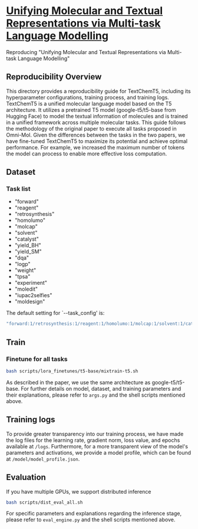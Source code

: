 # [Unifying Molecular and Textual Representations via Multi-task Language Modelling](https://proceedings.mlr.press/v202/christofidellis23a.html)

Reproducing "Unifying Molecular and Textual Representations via Multi-task Language Modelling"

## Reproducibility Overview
This directory provides a reproducibility guide for TextChemT5, including its hyperparameter configurations, training process, and training logs. TextChemT5 is a unified molecular language model based on the T5 architecture. It utilizes a pretrained T5 model (google-t5/t5-base from Hugging Face) to model the textual information of molecules and is trained in a unified framework across multiple molecular tasks. This guide follows the methodology of the original paper to execute all tasks proposed in Omni-Mol. Given the differences between the tasks in the two papers, we have fine-tuned TextChemT5 to maximize its potential and achieve optimal performance. For example, we increased the maximum number of tokens the model can process to enable more effective loss computation.


## Dataset
### Task list
- "forward"
- "reagent"
- "retrosynthesis"
- "homolumo"
- "molcap"
- "solvent"
- "catalyst"
- "yield_BH"
- "yield_SM"
- "dqa"
- "logp"
- "weight"
- "tpsa"
- "experiment"
- "moledit"
- "iupac2selfies"
- "moldesign"

The default setting for `--task_config' is:

```bash
"forward:1/retrosynthesis:1/reagent:1/homolumo:1/molcap:1/solvent:1/catalyst:1/yield:1/experiment:1/tpsa:1/weight:1/dqa:1/logp:1/iupac:1/textguidedmolgen:1/molediting:1"
```

## Train
### Finetune for all tasks
```bash
bash scripts/lora_finetunes/t5-base/mixtrain-t5.sh
```
As described in the paper, we use the same architecture as google-t5/t5-base. For further details on model, dataset, and training parameters and their explanations, please refer to `args.py` and the shell scripts mentioned above.

## Training logs
To provide greater transparency into our training process, we have made the log files for the learning rate, gradient norm, loss value, and epochs available at `/logs`. Furthermore, for a more transparent view of the model's parameters and activations, we provide a model profile, which can be found at `/model/model_profile.json`.

## Evaluation
If you have multiple GPUs, we support distributed inference
```bash
bash scripts/dist_eval_all.sh
```
For specific parameters and explanations regarding the inference stage, please refer to `eval_engine.py` and the shell scripts mentioned above.
